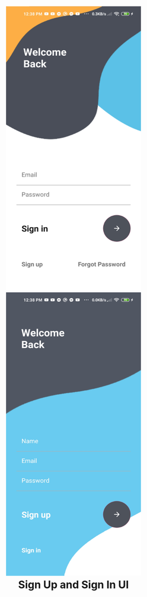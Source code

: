 <h1 align="center">
<img src="/image (1).jpg" width="364" height="765" alt="Video 1"/>
<img src="/image (2).jpg" width="364" height="765" alt="Screenshot 1"/>
<br/>
Sign Up and Sign In UI
</h1>
